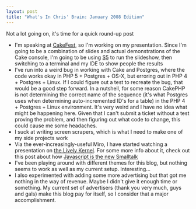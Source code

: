 ```yaml
--- 
layout: post
title: "What's In Chris' Brain: January 2008 Edition"
---
```

<p>
Not a lot going on, it's time for a quick round-up post
<ul>
<li>I'm speaking at <a href='http://www.cakefest.org'>CakeFest</a>, so I'm working on my presentation.  Since I'm going to be a combination of slides and actual demonstrations of the Cake console, I'm going to be using <a href="http://meyerweb.com/eric/tools/s5/">S5</a> to run the slideshow, then switching to a terminal and my IDE to show people the results</li>
<li>I've run into a weird bug in working with Cake and Postgres, where the code works okay in PHP 5 + Postgres + OS-X, but erroring out in PHP 4 + Postgres + Linux.  If I could figure out a test to recreate the bug, that would be a good step forward.  In a nutshell, for some reason CakePHP is not determining the correct name of the sequence (it's what Postgres uses when determining auto-incremented ID's for a table) in the PHP 4 + Postgres + Linux environment.  It's very weird and I have no idea what might be happening here.  Given that I can't submit a ticket without a test proving the problem, and then figuring out what code to change, this could cause me some headaches.</li>
<li>I suck at writing screen scrapers, which is what I need to make one of my side projects work</li>
<li>Via the ever-increasingly-useful Miro, I have started watching a presentation on <a href="http://research.sun.com/projects/lively/">the Lively Kernel</a>.  For some more info about it,  check out this post about how <a href="http://bitworking.org/news/290/JavaScript-is-the-new-Smalltalk">Javascript is the new Smalltalk</a></li>
<li>I've been playing around with different themes for this blog, but nothing seems to work as well as my current setup.  Interesting...</li>
<li>I also experimented with adding some more advertising but that got me nothing in the way of revenue.  Maybe I didn't give it enough time or something. My current set of advertisers (thank you very much, guys and gals) make this blog pay for itself, so I consider that a major accomplishment.
</li>
</ul></p>
